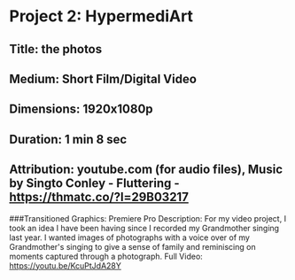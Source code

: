 # Project 2: HypermediArt
## Title: the photos 
## Medium: Short Film/Digital Video
## Dimensions: 1920x1080p   
## Duration: 1 min 8 sec
## Attribution: youtube.com (for audio files), Music by Singto Conley - Fluttering - https://thmatc.co/?l=29B03217
###Transitioned Graphics: Premiere Pro
Description:
For my video project, I took an idea I have been having since I recorded my Grandmother singing last year. I wanted images of photographs with a voice over of my Grandmother's singing to give a sense of family and reminiscing on moments captured through a photograph. 
Full Video: https://youtu.be/KcuPtJdA28Y
